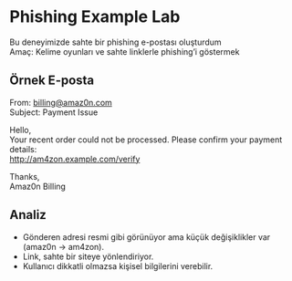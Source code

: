 # Phishing Example Lab

Bu deneyimizde sahte bir phishing e-postası oluşturdum  
Amaç: Kelime oyunları ve sahte linklerle phishing’i göstermek

## Örnek E-posta

From: billing@amaz0n.com  
Subject: Payment Issue  

Hello,  
Your recent order could not be processed. Please confirm your payment details:  
http://am4zon.example.com/verify  

Thanks,  
Amaz0n Billing  


## Analiz
- Gönderen adresi resmi gibi görünüyor ama küçük değişiklikler var (amaz0n → am4zon).  
- Link, sahte bir siteye yönlendiriyor.  
- Kullanıcı dikkatli olmazsa kişisel bilgilerini verebilir.
